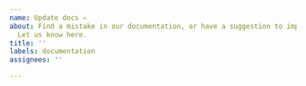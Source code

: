 ```yaml
---
name: Update docs ✍️
about: Find a mistake in our documentation, or have a suggestion to improve them?
  Let us know here.
title: ''
labels: documentation
assignees: ''

---
```



